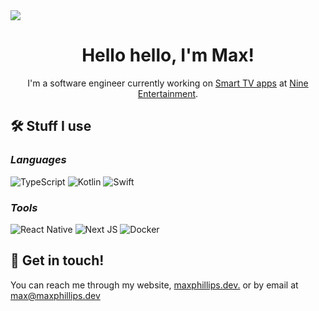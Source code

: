 <a align='center' href='https://maxphillips.dev'>
  <img src='https://image.memp.dev/api?title=/home' />
</a>
<h1 align='center'>Hello hello, I'm Max!</h1>
<p align='center'>I'm a software engineer currently working on <a href='https://9now.com.au'>Smart TV apps</a> at <a href='https://nine.com.au'>Nine Entertainment</a>.</p>

## 🛠 Stuff I use

### _Languages_

![TypeScript](https://img.shields.io/badge/typescript-%23007ACC.svg?style=for-the-badge&logo=typescript&logoColor=white)
![Kotlin](https://img.shields.io/badge/kotlin-%237F52FF.svg?style=for-the-badge&logo=kotlin&logoColor=white)
![Swift](https://img.shields.io/badge/swift-F54A2A?style=for-the-badge&logo=swift&logoColor=white)

### _Tools_

![React Native](https://img.shields.io/badge/react_native-%2320232a.svg?style=for-the-badge&logo=react&logoColor=%2361DAFB)
![Next JS](https://img.shields.io/badge/Next-black?style=for-the-badge&logo=next.js&logoColor=white)
![Docker](https://img.shields.io/badge/docker-%230db7ed.svg?style=for-the-badge&logo=docker&logoColor=white)

## 🤙 Get in touch!

You can reach me through my website, [maxphillips.dev.](https://maxphillips.dev/) or by email at max@maxphillips.dev
